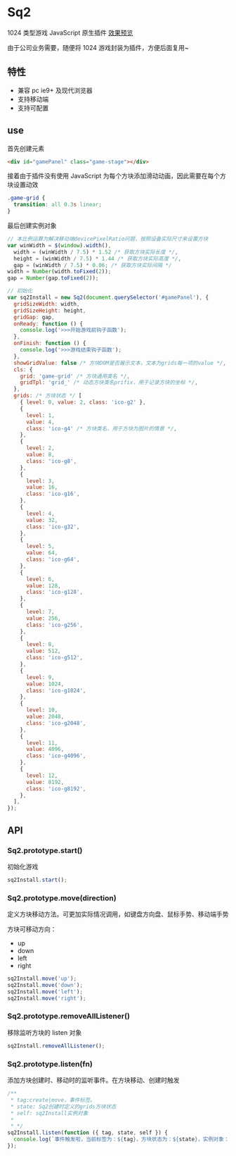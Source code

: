 # Sq2

1024 类型游戏 JavaScript 原生插件 [效果预览](http://qianduan.253923.com/ljy/202111181001)

由于公司业务需要，随便将 1024 游戏封装为插件，方便后面复用~

## 特性

- 兼容 pc ie9+ 及现代浏览器
- 支持移动端
- 支持可配置

<!-- ## Usage -->

<!-- ## install

```bash

npm i scratchers -S

``` -->

## use

首先创建元素

```html
<div id="gamePanel" class="game-stage"></div>
```

接着由于插件没有使用 JavaScript 为每个方块添加滑动动画，因此需要在每个方块设置动效

```css
.game-grid {
  transition: all 0.3s linear;
}
```

最后创建实例对象

```js
// 本比例运算为解决移动端devicePixelRatio问题，按照设备实际尺寸来设置方块
var winWidth = $(window).width(),
  width = (winWidth / 7.5) * 1.52 /* 获取方块实际长度 */,
  height = (winWidth / 7.5) * 1.44 /* 获取方块实际高度 */,
  gap = (winWidth / 7.5) * 0.06; /* 获取方块实际间隔 */
width = Number(width.toFixed(2));
gap = Number(gap.toFixed(2));

// 初始化
var sq2Install = new Sq2(document.querySelector('#gamePanel'), {
  gridSizeWidth: width,
  gridSizeHeight: height,
  gridGap: gap,
  onReady: function () {
    console.log('>>>开始游戏前钩子函数');
  },
  onFinish: function () {
    console.log('>>>游戏结束钩子函数');
  },
  showGridValue: false /* 方块DOM是否展示文本，文本为grids每一项的value */,
  cls: {
    grid: 'game-grid' /* 方块通用类名 */,
    gridTpl: 'grid_' /* 动态方块类名prifix，用于记录方块的坐标 */,
  },
  grids: /* 方块状态 */ [
    { level: 0, value: 2, class: 'ico-g2' },
    {
      level: 1,
      value: 4,
      class: 'ico-g4' /* 方块类名，用于方块为图片的情景 */,
    },
    {
      level: 2,
      value: 8,
      class: 'ico-g8',
    },
    {
      level: 3,
      value: 16,
      class: 'ico-g16',
    },
    {
      level: 4,
      value: 32,
      class: 'ico-g32',
    },
    {
      level: 5,
      value: 64,
      class: 'ico-g64',
    },
    {
      level: 6,
      value: 128,
      class: 'ico-g128',
    },
    {
      level: 7,
      value: 256,
      class: 'ico-g256',
    },
    {
      level: 8,
      value: 512,
      class: 'ico-g512',
    },
    {
      level: 9,
      value: 1024,
      class: 'ico-g1024',
    },
    {
      level: 10,
      value: 2048,
      class: 'ico-g2048',
    },
    {
      level: 11,
      value: 4096,
      class: 'ico-g4096',
    },
    {
      level: 12,
      value: 8192,
      class: 'ico-g8192',
    },
  ],
});
```

## API

### Sq2.prototype.start()

初始化游戏

```js
sq2Install.start();
```

### Sq2.prototype.move(direction)

定义方块移动方法。可更加实际情况调用，如键盘方向盘、鼠标手势、移动端手势

方块可移动方向：

- up
- down
- left
- right

```js
sq2Install.move('up');
sq2Install.move('down');
sq2Install.move('left');
sq2Install.move('right');
```

### Sq2.prototype.removeAllListener()

移除监听方块的 listen 对象

```js
sq2Install.removeAllListener();
```

### Sq2.prototype.listen(fn)

添加方块创建时、移动时的监听事件。在方块移动、创建时触发

```js
/**
 * tag:create|move，事件标签。
 * state: Sq2创建时定义的grids方块状态
 * self: sq2Install实例对象
 *
 * */
sq2Install.listen(function ({ tag, state, self }) {
  console.log(`事件触发啦，当前标签为：${tag}，方块状态为：${state}，实例对象：${self}`);
});
```
